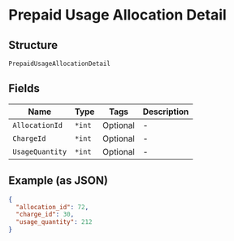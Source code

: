 
# Prepaid Usage Allocation Detail

## Structure

`PrepaidUsageAllocationDetail`

## Fields

| Name | Type | Tags | Description |
|  --- | --- | --- | --- |
| `AllocationId` | `*int` | Optional | - |
| `ChargeId` | `*int` | Optional | - |
| `UsageQuantity` | `*int` | Optional | - |

## Example (as JSON)

```json
{
  "allocation_id": 72,
  "charge_id": 30,
  "usage_quantity": 212
}
```

